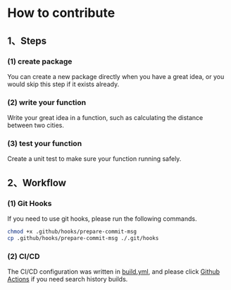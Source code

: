 # How to contribute

## 1、Steps

### (1) create package
You can create a new package directly when you have a great idea, or you would skip this step if it exists already.

### (2) write your function
Write your great idea in a function, such as calculating the distance between two cities.

### (3) test your function
Create a unit test to make sure your function running safely.

## 2、Workflow

### (1) Git Hooks
If you need to use git hooks, please run the following commands.

```bash
chmod +x .github/hooks/prepare-commit-msg
cp .github/hooks/prepare-commit-msg ./.git/hooks
```

### (2) CI/CD
The CI/CD configuration was written in [build.yml](workflows/build.yml), and please click [Github Actions](https://github.com/WGrape/golib/actions) if you need search history builds.
